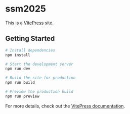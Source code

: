 # ssm2025

This is a [VitePress](https://vitepress.dev/) site.

## Getting Started

```bash
# Install dependencies
npm install

# Start the development server
npm run dev

# Build the site for production
npm run build

# Preview the production build
npm run preview
```

For more details, check out the [VitePress documentation](https://vitepress.dev/guide).
